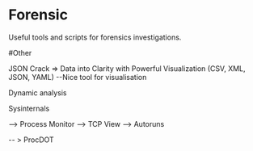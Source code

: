 # Forensic

Useful tools and scripts for forensics investigations.


#Other

JSON Crack => Data into Clarity with Powerful Visualization (CSV, XML, JSON, YAML) 
--Nice tool for visualisation



Dynamic analysis

Sysinternals

--> Process Monitor
--> TCP View
--> Autoruns 


-- > ProcDOT
